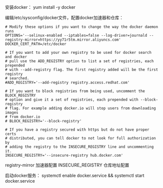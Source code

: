 安装docker：
yum install -y docker

编辑/etc/sysconfig/docker文件，配置docker加速器和仓库：
```
# Modify these options if you want to change the way the docker daemon runs
OPTIONS='--selinux-enabled --iptables=false --log-driver=journald --registry-mirror=https://yy71r5tm.mirror.aliyuncs.com'
DOCKER_CERT_PATH=/etc/docker

# If you want to add your own registry to be used for docker search and docker
# pull use the ADD_REGISTRY option to list a set of registries, each prepended
# with --add-registry flag. The first registry added will be the first registry
# searched.
#ADD_REGISTRY='--add-registry registry.access.redhat.com'

# If you want to block registries from being used, uncomment the BLOCK_REGISTRY
# option and give it a set of registries, each prepended with --block-registry
# flag. For example adding docker.io will stop users from downloading images
# from docker.io
# BLOCK_REGISTRY='--block-registry'

# If you have a registry secured with https but do not have proper certs
# distributed, you can tell docker to not look for full authorization by
# adding the registry to the INSECURE_REGISTRY line and uncommenting it.
INSECURE_REGISTRY='--insecure-registry hub.docker.com'
```
registry-mirror 加速器配置
INSECURE_REGISTRY 仓库地址配置

启动docker服务：
systemctl enable docker.service && systemctl start docker.service
